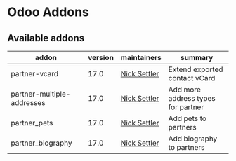 # Odoo Addons

Available addons
----------------

| addon                      | version | maintainers                                     | summary                            |
|----------------------------|---------|-------------------------------------------------|------------------------------------|
| partner-vcard              | 17.0    | [Nick Settler](https://github.com/NickSettler/) | Extend exported contact vCard      |
| partner-multiple-addresses | 17.0    | [Nick Settler](https://github.com/NickSettler/) | Add more address types for partner |
| partner_pets               | 17.0    | [Nick Settler](https://github.com/NickSettler/) | Add pets to partners               |
| partner_biography          | 17.0    | [Nick Settler](https://github.com/NickSettler/) | Add biography to partners          | 

